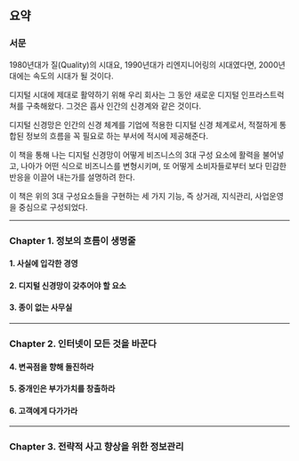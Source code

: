 ## 요약

### 서문

1980년대가 질(Quality)의 시대요, 1990년대가 리엔지니어링의 시대였다면, 2000년대에는 속도의 시대가 될 것이다.

디지털 시대에 제대로 활약하기 위해 우리 회사는 그 동안 새로운 디지털 인프라스트럭쳐를 구축해왔다. 그것은 흡사 인간의 신경계와 같은 것이다.

디지털 신경망은 인간의 신경 체계를 기업에 적용한 디지털 신경 체계로서, 적절하게 통합된 정보의 흐름을 꼭 필요로 하는 부서에 적시에 제공해준다.

이 책을 통해 나는 디지털 신경망이 어떻게 비즈니스의 3대 구성 요소에 활력을 불어넣고, 나아가 어떤 식으로 비즈니스를 변형시키며, 또 어떻게 소비자들로부터 보다 민감한 반응을 이끌어 내는가를 설명하려 한다.

이 책은 위의 3대 구성요소들을 구현하는 세 가지 기능, 즉 상거래, 지식관리, 사업운영을 중심으로 구성되었다.

---


### Chapter 1. 정보의 흐름이 생명줄

#### 1. 사실에 입각한 경영

#### 2. 디지털 신경망이 갖추어야 할 요소

#### 3. 종이 없는 사무실

---

### Chapter 2. 인터넷이 모든 것을 바꾼다

#### 4. 변곡점을 향해 돌진하라

#### 5. 중개인은 부가가치를 창출하라

#### 6. 고객에게 다가가라

---


### Chapter 3. 전략적 사고 향상을 위한 정보관리
